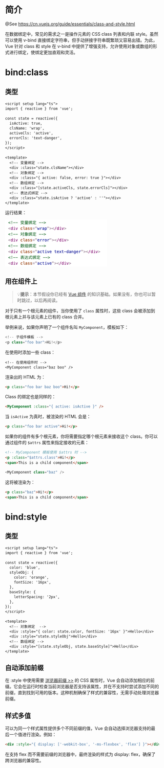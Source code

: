 # 简介

@See https://cn.vuejs.org/guide/essentials/class-and-style.html

在数据绑定中，常见的需求之一是操作元素的 CSS class 列表和内联 style。虽然可以使用 v-bind 直接绑定字符串，但手动拼接字符串既繁琐又容易出错。为此，Vue 针对 class 和 style 在 v-bind 中提供了增强支持，允许使用对象或数组的形式进行绑定，使绑定更加直观和灵活。

# bind:class

## 类型

```vue
<script setup lang="ts">
import { reactive } from 'vue';

const state = reactive({
  isActive: true,
  clsName: 'wrap',
  activeCls: 'active',
  errorCls: 'text-danger',
});
</script>

<template>
  <!-- 变量绑定 -->
  <div :class="state.clsName"></div>
  <!-- 对象绑定 -->
  <div :class="{ active: false, error: true }"></div>
  <!-- 数组绑定 -->
  <div :class="[state.activeCls, state.errorCls]"></div>
  <!-- 表达式绑定 -->
  <div :class="state.isActive ? 'active' : ''"></div>
</template>
```

运行结果：

![](./IMGS/bind-class.png)

## 用在组件上

> 💡**提示**：本节假设你已经有 [Vue 组件](https://cn.vuejs.org/guide/essentials/component-basics.html) 的知识基础。如果没有，你也可以暂时跳过，以后再阅读。

对于只有一个根元素的组件，当你使用了 `class` 属性时，这些 class 会被添加到根元素上并与该元素上已有的 class 合并。

举例来说，如果你声明了一个组件名叫 `MyComponent`，模板如下：

```typescript
<!-- 子组件模板 -->
<p class="foo bar">Hi!</p>
```

在使用时添加一些 class：

```vue
<!-- 在使用组件时 -->
<MyComponent class="baz boo" />
```

渲染出的 HTML 为：

```html
<p class="foo bar baz boo">Hi!</p>
```

Class 的绑定也是同样的：

```html
<MyComponent :class="{ active: isActive }" />
```

当 `isActive` 为真时，被渲染的 HTML 会是：

```html
<p class="foo bar active">Hi!</p>
```

如果你的组件有多个根元素，你将需要指定哪个根元素来接收这个 class。你可以通过组件的 `$attrs` 属性来指定接收的元素：

```html
<!-- MyComponent 模板使用 $attrs 时 -->
<p :class="$attrs.class">Hi!</p>
<span>This is a child component</span>
```

```typescript
<MyComponent class="baz" />
```

这将被渲染为：

```html
<p class="baz">Hi!</p>
<span>This is a child component</span>
```

# bind:style

## 类型

```vue
<script setup lang="ts">
import { reactive } from 'vue';

const state = reactive({
  color: 'blue',
  styleObj: {
    color: 'orange',
    fontSize: '16px',
  },
  baseStyle: {
    letterSpacing: '2px',
  },
});
</script>

<template>
  <!-- 对象绑定  -->
  <div :style="{ color: state.color, fontSize: '16px' }">Hello</div>
  <div :style="state.styleObj">Hello</div>
  <!-- 数组绑定 -->
  <div :style="[state.styleObj, state.baseStyle]">Hello</div>
</template>
```

## 自动添加前缀

在 :style 中使用需要 [浏览器前缀 >>](https://developer.mozilla.org/zh-CN/docs/Glossary/Vendor_Prefix) 的 CSS 属性时，Vue 会自动添加相应的前缀。它会在运行时检查当前浏览器是否支持该属性，并在不支持时尝试添加不同的前缀，直到找到可用的版本。这种机制确保了样式的兼容性，无需手动处理浏览器前缀。

## 样式多值

可以为同一个样式属性提供多个不同前缀的值，Vue 会自动选择浏览器支持的最后一个值进行渲染。例如：

```html
<div :style="{ display: ['-webkit-box', '-ms-flexbox', 'flex'] }"></div>
```

在支持 flex 而不需要前缀的浏览器中，最终渲染的样式为 display: flex，确保了跨浏览器的兼容性。

